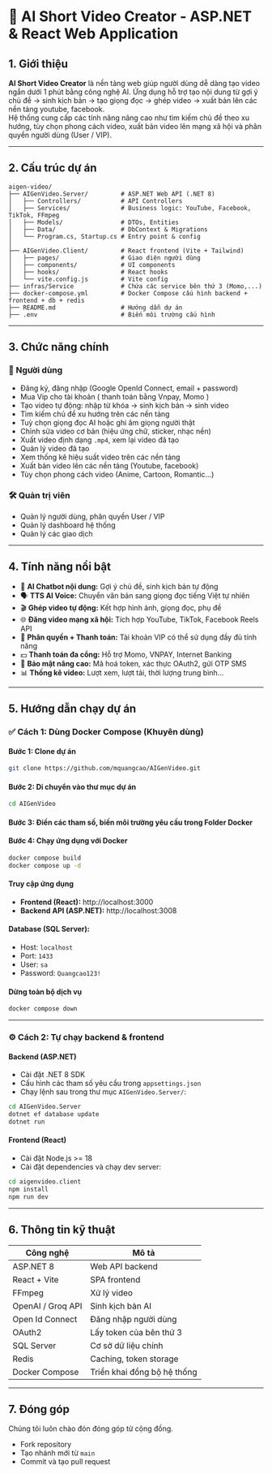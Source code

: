 # 🎥 AI Short Video Creator - ASP.NET & React Web Application

## 1. Giới thiệu

**AI Short Video Creator** là nền tảng web giúp người dùng dễ dàng tạo video ngắn dưới 1 phút bằng công nghệ AI. Ứng dụng hỗ trợ tạo nội dung từ gợi ý chủ đề → sinh kịch bản → tạo giọng đọc → ghép video → xuất bản lên các nền tảng youtube, facebook.  
Hệ thống cung cấp các tính năng nâng cao như tìm kiếm chủ đề theo xu hướng, tùy chọn phong cách video, xuất bản video lên mạng xã hội và phân quyền người dùng (User / VIP).

---

## 2. Cấu trúc dự án

```
aigen-video/
├── AIGenVideo.Server/         # ASP.NET Web API (.NET 8)
│   ├── Controllers/           # API Controllers
│   ├── Services/              # Business logic: YouTube, Facebook, TikTok, FFmpeg
│   ├── Models/                # DTOs, Entities
│   ├── Data/                  # DbContext & Migrations
│   └── Program.cs, Startup.cs # Entry point & config
│
├── AIGenVideo.Client/         # React frontend (Vite + Tailwind)
│   ├── pages/                 # Giao diện người dùng
│   ├── components/            # UI components
│   ├── hooks/                 # React hooks
│   └── vite.config.js         # Vite config
├── infras/Service             # Chứa các service bên thứ 3 (Momo,...)
├── docker-compose.yml         # Docker Compose cấu hình backend + frontend + db + redis
├── README.md                  # Hướng dẫn dự án
├── .env                       # Biến môi trường cấu hình
```

---

## 3. Chức năng chính

### 👤 Người dùng

- Đăng ký, đăng nhập (Google OpenId Connect, email + password)
- Mua Vip cho tài khoản ( thanh toán bằng Vnpay, Momo )
- Tạo video tự động: nhập từ khóa → sinh kịch bản → sinh video
- Tìm kiếm chủ đề xu hướng trên các nền tảng
- Tuỳ chọn giọng đọc AI hoặc ghi âm giọng người thật
- Chỉnh sửa video cơ bản (hiệu ứng chữ, sticker, nhạc nền)
- Xuất video định dạng `.mp4`, xem lại video đã tạo
- Quản lý video đã tạo
- Xem thống kê hiệu suất video trên các nền tảng
- Xuất bản video lên các nền tảng (Youtube, facebook)
- Tùy chọn phong cách video (Anime, Cartoon, Romantic…)

### 🛠️ Quản trị viên

- Quản lý người dùng, phân quyền User / VIP
- Quản lý dashboard hệ thống
- Quản lý các giao dịch

---

## 4. Tính năng nổi bật

- 🤖 **AI Chatbot nội dung:** Gợi ý chủ đề, sinh kịch bản tự động
- 🗣️ **TTS AI Voice:** Chuyển văn bản sang giọng đọc tiếng Việt tự nhiên
- 🎬 **Ghép video tự động:** Kết hợp hình ảnh, giọng đọc, phụ đề
- 🌐 **Đăng video mạng xã hội:** Tích hợp YouTube, TikTok, Facebook Reels API
- 🔐 **Phân quyền + Thanh toán:** Tài khoản VIP có thể sử dụng đầy đủ tính năng
- 💵 **Thanh toán đa cổng:** Hỗ trợ Momo, VNPAY, Internet Banking
- 🔐 **Bảo mật nâng cao:** Mã hoá token, xác thực OAuth2, gửi OTP SMS
- 📊 **Thống kê video:** Lượt xem, lượt tải, thời lượng trung bình...

---

## 5. Hướng dẫn chạy dự án

### ✅ Cách 1: Dùng Docker Compose (Khuyên dùng)

#### Bước 1: Clone dự án

```bash
git clone https://github.com/mquangcao/AIGenVideo.git
```

#### Bước 2: Di chuyển vào thư mục dự án

```bash
cd AIGenVideo
```

#### Bước 3: Điền các tham số, biến môi trường yêu cầu trong Folder Docker

#### Bước 4: Chạy ứng dụng với Docker

```bash
docker compose build
docker compose up -d
```

#### Truy cập ứng dụng

- **Frontend (React):** http://localhost:3000
- **Backend API (ASP.NET):** http://localhost:3008

#### Database (SQL Server):

- Host: `localhost`
- Port: `1433`
- User: `sa`
- Password: `Quangcao123!`

#### Dừng toàn bộ dịch vụ

```bash
docker compose down
```

---

### ⚙️ Cách 2: Tự chạy backend & frontend

#### Backend (ASP.NET)

- Cài đặt .NET 8 SDK
- Cấu hình các tham số yêu cầu trong `appsettings.json`
- Chạy lệnh sau trong thư mục `AIGenVideo.Server/`:

```bash
cd AIGenVideo.Server
dotnet ef database update
dotnet run
```

#### Frontend (React)

- Cài đặt Node.js >= 18
- Cài đặt dependencies và chạy dev server:

```bash
cd aigenvideo.client
npm install
npm run dev
```

---

## 6. Thông tin kỹ thuật

| Công nghệ         | Mô tả                       |
| ----------------- | --------------------------- |
| ASP.NET 8         | Web API backend             |
| React + Vite      | SPA frontend                |
| FFmpeg            | Xử lý video                 |
| OpenAI / Groq API | Sinh kịch bản AI            |
| Open Id Connect   | Đăng nhập người dùng        |
| OAuth2            | Lấy token của bên thứ 3     |
| SQL Server        | Cơ sở dữ liệu chính         |
| Redis             | Caching, token storage      |
| Docker Compose    | Triển khai đồng bộ hệ thống |

---

## 7. Đóng góp

Chúng tôi luôn chào đón đóng góp từ cộng đồng.

- Fork repository
- Tạo nhánh mới từ `main`
- Commit và tạo pull request
